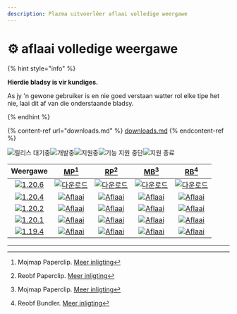 ```yaml
---
description: Plazma uitvoerlêer aflaai volledige weergawe
---
```


# ⚙️ aflaai volledige weergawe

{% hint style="info" %}

**Hierdie bladsy is vir kundiges.**

As jy 'n gewone gebruiker is en nie goed verstaan watter rol elke tipe het nie,
laai dit af van die onderstaande bladsy.

{% endhint %}

{% content-ref url="downloads.md" %}
[downloads.md](downloads.md)
{% endcontent-ref %}

[wtr]: https://badge.plazmamc.org/0/Afrikaanse%20afwagting

![릴리스 대기중][wtr]![개발중](https://badge.plazmamc.org/1/개발중)![지원중](https://badge.plazmamc.org/2/지원중)![기능 지원 중단](https://badge.plazmamc.org/6/기능%20지원%20중단)![지원 종료](https://badge.plazmamc.org/4/지원%20종료)

|                                      Weergawe                                     |                            [MP](#user-content-fn-1)[^1]                            |                            [RP](#user-content-fn-2)[^2]                            |                            [MB](#user-content-fn-3)[^3]                            |                            [RB](#user-content-fn-4)[^4]                            |
| :-------------------------------------------------------------------------------: | :--------------------------------------------------------------------------------: | :--------------------------------------------------------------------------------: | :--------------------------------------------------------------------------------: | :--------------------------------------------------------------------------------: |
| [![1.20.6](https://badge.plazmamc.org/1/1.20.6)](https://git.plazmamc.org/1.20.6) |   [![다운로드](https://badge.plazmamc.org/1/다운로드)](https://dl.plazmamc.org/1.20.6/0)   |   [![다운로드](https://badge.plazmamc.org/1/다운로드)](https://dl.plazmamc.org/1.20.6/1)   |   [![다운로드](https://badge.plazmamc.org/1/다운로드)](https://dl.plazmamc.org/1.20.6/2)   |   [![다운로드](https://badge.plazmamc.org/1/다운로드)](https://dl.plazmamc.org/1.20.6/3)   |
| [![1.20.4](https://badge.plazmamc.org/2/1.20.4)](https://git.plazmamc.org/1.20.4) | [![Aflaai](https://badge.plazmamc.org/1/Aflaai)](https://dl.plazmamc.org/1.20.4/0) | [![Aflaai](https://badge.plazmamc.org/1/Aflaai)](https://dl.plazmamc.org/1.20.4/1) | [![Aflaai](https://badge.plazmamc.org/1/Aflaai)](https://dl.plazmamc.org/1.20.4/2) | [![Aflaai](https://badge.plazmamc.org/1/Aflaai)](https://dl.plazmamc.org/1.20.4/3) |
| [![1.20.2](https://badge.plazmamc.org/6/1.20.2)](https://git.plazmamc.org/1.20.2) | [![Aflaai](https://badge.plazmamc.org/1/Aflaai)](https://dl.plazmamc.org/1.20.2/0) | [![Aflaai](https://badge.plazmamc.org/1/Aflaai)](https://dl.plazmamc.org/1.20.2/1) | [![Aflaai](https://badge.plazmamc.org/1/Aflaai)](https://dl.plazmamc.org/1.20.2/2) | [![Aflaai](https://badge.plazmamc.org/1/Aflaai)](https://dl.plazmamc.org/1.20.2/3) |
| [![1.20.1](https://badge.plazmamc.org/4/1.20.1)](https://git.plazmamc.org/1.20.1) | [![Aflaai](https://badge.plazmamc.org/1/Aflaai)](https://dl.plazmamc.org/1.20.1/0) | [![Aflaai](https://badge.plazmamc.org/1/Aflaai)](https://dl.plazmamc.org/1.20.1/1) | [![Aflaai](https://badge.plazmamc.org/1/Aflaai)](https://dl.plazmamc.org/1.20.1/2) | [![Aflaai](https://badge.plazmamc.org/1/Aflaai)](https://dl.plazmamc.org/1.20.1/3) |
| [![1.19.4](https://badge.plazmamc.org/4/1.19.4)](https://git.plazmamc.org/1.19.4) | [![Aflaai](https://badge.plazmamc.org/1/Aflaai)](https://dl.plazmamc.org/1.19.4/0) | [![Aflaai](https://badge.plazmamc.org/1/Aflaai)](https://dl.plazmamc.org/1.19.4/1) | [![Aflaai](https://badge.plazmamc.org/1/Aflaai)](https://dl.plazmamc.org/1.19.4/2) | [![Aflaai](https://badge.plazmamc.org/1/Aflaai)](https://dl.plazmamc.org/1.19.4/3) |

***

[^1]: Mojmap Paperclip. [Meer inligting](../administrasie/aan-die-slag#id-2)

[^2]: Reobf Paperclip. [Meer inligting](../administrasie/aan-die-slag#id-2)

[^3]: Mojmap Paperclip. [Meer inligting](../administrasie/aan-die-slag#id-2)

[^4]: Reobf Bundler. [Meer inligting](../administrasie/aan-die-slag#id-2)
